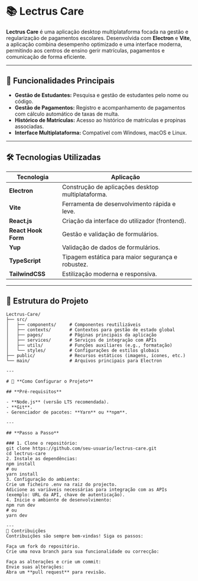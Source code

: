 # 📚 Lectrus Care

**Lectrus Care** é uma aplicação desktop multiplataforma focada na gestão e regularização de pagamentos escolares. Desenvolvida com **Electron** e **Vite**, a aplicação combina desempenho optimizado e uma interface moderna, permitindo aos centros de ensino gerir matrículas, pagamentos e comunicação de forma eficiente.

---

## 🚀 **Funcionalidades Principais**

- **Gestão de Estudantes:** Pesquisa e gestão de estudantes pelo nome ou código.
- **Gestão de Pagamentos:** Registro e acompanhamento de pagamentos com cálculo automático de taxas de multa.
- **Histórico de Matrículas:** Acesso ao histórico de matrículas e propinas associadas.
- **Interface Multiplataforma:** Compatível com Windows, macOS e Linux.

---

## 🛠️ **Tecnologias Utilizadas**

| Tecnologia          | Aplicação                                         |
| ------------------- | ------------------------------------------------- |
| **Electron**        | Construção de aplicações desktop multiplataforma. |
| **Vite**            | Ferramenta de desenvolvimento rápida e leve.      |
| **React.js**        | Criação da interface do utilizador (frontend).    |
| **React Hook Form** | Gestão e validação de formulários.                |
| **Yup**             | Validação de dados de formulários.                |
| **TypeScript**      | Tipagem estática para maior segurança e robustez. |
| **TailwindCSS**     | Estilização moderna e responsiva.                 |

---

## 📂 **Estrutura do Projeto**

```plaintext
Lectrus-Care/
├── src/
│   ├── components/     # Componentes reutilizáveis
│   ├── contexts/       # Contextos para gestão de estado global
│   ├── pages/          # Páginas principais da aplicação
│   ├── services/       # Serviços de integração com APIs
│   ├── utils/          # Funções auxiliares (e.g., formatação)
│   └── styles/         # Configurações de estilos globais
├── public/             # Recursos estáticos (imagens, ícones, etc.)
└── main/               # Arquivos principais para Electron

---

# 🔧 **Como Configurar o Projeto**

## **Pré-requisitos**

- **Node.js** (versão LTS recomendada).
- **Git**.
- Gerenciador de pacotes: **Yarn** ou **npm**.

---

## **Passo a Passo**

### 1. Clone o repositório:
git clone https://github.com/seu-usuario/lectrus-care.git
cd lectrus-care
2. Instale as dependências:
npm install
# ou
yarn install
3. Configuração do ambiente:
Crie um ficheiro .env na raiz do projecto.
Adicione as variáveis necessárias para integração com as APIs (exemplo: URL da API, chave de autenticação).
4. Inicie o ambiente de desenvolvimento:
npm run dev
# ou
yarn dev

---
🤝 Contribuições
Contribuições são sempre bem-vindas! Siga os passos:

Faça um fork do repositório.
Crie uma nova branch para sua funcionalidade ou correcção:

Faça as alterações e crie um commit:
Envie suas alterações:
Abra um **pull request** para revisão.


```
